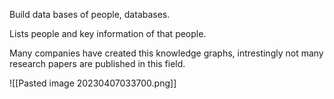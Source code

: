 Build data bases of people, databases.

Lists people and key information of that people.

Many companies have created this knowledge graphs, intrestingly not many research papers are published in this field.

![[Pasted image 20230407033700.png]]

